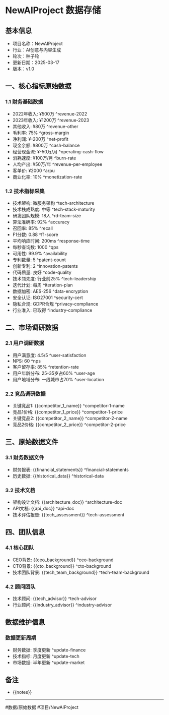 # NewAIProject 数据存储

## 基本信息
- 项目名称：NewAIProject
- 行业：AI创意与内容生成
- 轮次：种子轮
- 更新日期：2025-03-17
- 版本：v1.0

## 一、核心指标原始数据

### 1.1 财务基础数据
- 2022年收入: ¥500万 ^revenue-2022
- 2023年收入: ¥1200万 ^revenue-2023
- 其他收入: ¥80万 ^revenue-other
- 毛利率: 75% ^gross-margin
- 净利润: ¥-200万 ^net-profit
- 现金余额: ¥800万 ^cash-balance
- 经营现金流: ¥-50万/月 ^operating-cash-flow
- 消耗速度: ¥100万/月 ^burn-rate
- 人均产出: ¥50万/年 ^revenue-per-employee
- 客单价: ¥2000 ^arpu
- 商业化率: 10% ^monetization-rate

### 1.2 技术指标采集
- 技术架构: 微服务架构 ^tech-architecture
- 技术栈成熟度: 中等 ^tech-stack-maturity
- 研发团队规模: 18人 ^rd-team-size
- 算法准确率: 92% ^accuracy
- 召回率: 85% ^recall
- F1分数: 0.88 ^f1-score
- 平均响应时间: 200ms ^response-time
- 每秒查询数: 1000 ^qps
- 可用性: 99.9% ^availability
- 专利数量: 5 ^patent-count
- 创新专利: 2 ^innovation-patents
- 代码质量: 良好 ^code-quality
- 技术领先度: 行业前25% ^tech-leadership
- 迭代计划: 每周 ^iteration-plan
- 数据加密: AES-256 ^data-encryption
- 安全认证: ISO27001 ^security-cert
- 隐私合规: GDPR合规 ^privacy-compliance
- 行业准入: 已取得 ^industry-compliance

## 二、市场调研数据

### 2.1 用户调研数据
- 用户满意度: 4.5/5 ^user-satisfaction
- NPS: 60 ^nps
- 客户留存率: 85% ^retention-rate
- 用户年龄分布: 25-35岁占60% ^user-age
- 用户地域分布: 一线城市占70% ^user-location

### 2.2 竞品调研数据
- 关键竞品1: {{competitor_1_name}} ^competitor-1-name
- 竞品1价格: {{competitor_1_price}} ^competitor-1-price
- 关键竞品2: {{competitor_2_name}} ^competitor-2-name
- 竞品2价格: {{competitor_2_price}} ^competitor-2-price

## 三、原始数据文件

### 3.1 财务数据文件
- 财务报表: {{financial_statements}} ^financial-statements
- 历史数据: {{historical_data}} ^historical-data

### 3.2 技术文档
- 架构设计文档: {{architecture_doc}} ^architecture-doc
- API文档: {{api_doc}} ^api-doc
- 技术评估报告: {{tech_assessment}} ^tech-assessment

## 四、团队信息

### 4.1 核心团队
- CEO背景: {{ceo_background}} ^ceo-background
- CTO背景: {{cto_background}} ^cto-background
- 技术团队背景: {{tech_team_background}} ^tech-team-background

### 4.2 顾问团队
- 技术顾问: {{tech_advisor}} ^tech-advisor
- 行业顾问: {{industry_advisor}} ^industry-advisor

## 数据维护信息

### 数据更新周期
- 财务数据: 季度更新 ^update-finance
- 技术指标: 月度更新 ^update-tech
- 市场数据: 半年更新 ^update-market

## 备注
- {{notes}}

---

#数据/原始数据 #项目/NewAIProject
